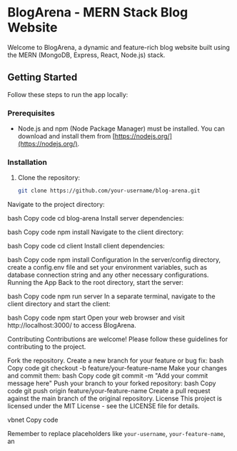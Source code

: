 # BlogArena - MERN Stack Blog Website

Welcome to BlogArena, a dynamic and feature-rich blog website built using the MERN (MongoDB, Express, React, Node.js) stack.

## Getting Started

Follow these steps to run the app locally:

### Prerequisites

- Node.js and npm (Node Package Manager) must be installed. You can download and install them from [https://nodejs.org/](https://nodejs.org/).

### Installation

1. Clone the repository:
   ```bash
   git clone https://github.com/your-username/blog-arena.git
Navigate to the project directory:

bash
Copy code
cd blog-arena
Install server dependencies:

bash
Copy code
npm install
Navigate to the client directory:

bash
Copy code
cd client
Install client dependencies:

bash
Copy code
npm install
Configuration
In the server/config directory, create a config.env file and set your environment variables, such as database connection string and any other necessary configurations.
Running the App
Back to the root directory, start the server:

bash
Copy code
npm run server
In a separate terminal, navigate to the client directory and start the client:

bash
Copy code
npm start
Open your web browser and visit http://localhost:3000/ to access BlogArena.

Contributing
Contributions are welcome! Please follow these guidelines for contributing to the project.

Fork the repository.
Create a new branch for your feature or bug fix:
bash
Copy code
git checkout -b feature/your-feature-name
Make your changes and commit them:
bash
Copy code
git commit -m "Add your commit message here"
Push your branch to your forked repository:
bash
Copy code
git push origin feature/your-feature-name
Create a pull request against the main branch of the original repository.
License
This project is licensed under the MIT License - see the LICENSE file for details.

vbnet
Copy code

Remember to replace placeholders like `your-username`, `your-feature-name`, an
